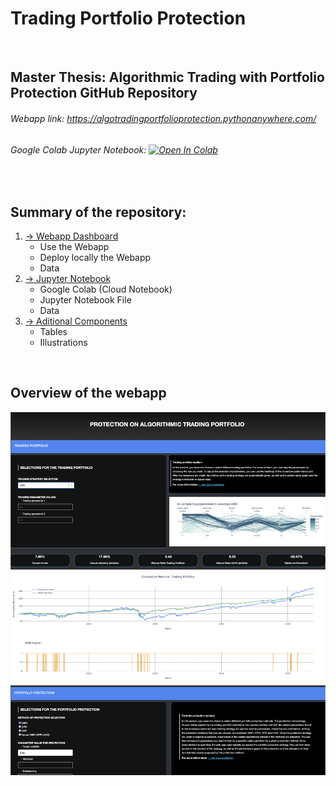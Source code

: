 # Trading Portfolio Protection

<br />

## Master Thesis: Algorithmic Trading with Portfolio Protection GitHub Repository 

###### Webapp link: https://algotradingportfolioprotection.pythonanywhere.com/
###### Google Colab Jupyter Notebook: [![Open In Colab](https://colab.research.google.com/assets/colab-badge.svg)](https://colab.research.google.com/drive/1KmMrqGmGeoWYD4kcAjCdqDjtTJDyXB9v?usp=sharing) 

<br />


## Summary of the repository:
  1. [→ Webapp Dashboard](Webapp_Dashboard)
     - Use the Webapp
     - Deploy locally the Webapp
     - Data
  2. [→ Jupyter Notebook](Jupyter_Notebook)
     - Google Colab (Cloud Notebook)
     - Jupyter Notebook File 
     - Data  
  3. [→ Aditional Components](Additional_files)
     - Tables 
     - Illustrations  

<br />

## Overview of the webapp

[![Overview](Overview_Dashboard.png)](https://algotradingportfolioprotection.pythonanywhere.com/)
